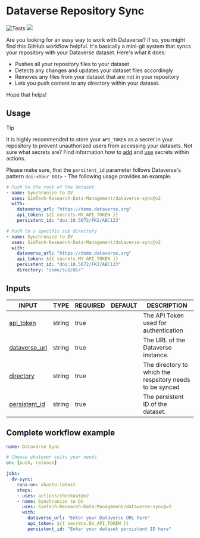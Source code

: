 # Dataverse Repository Sync

 ![Tests](https://github.com/JR-1991/dataverse-sync/actions/workflows/test_publish.yml/badge.svg) [![](<https://img.shields.io/badge/Dataverse DOI-doi:10.18419/darus--3801-blue>)](https://darus.uni-stuttgart.de/dataset.xhtml?persistentId=doi:10.18419/darus-3801)

Are you looking for an easy way to work with Dataverse? If so, you might find this GitHub workflow helpful. It's basically a mini-git system that syncs your repository with your Dataverse dataset. Here's what it does:

- Pushes all your repository files to your dataset
- Detects any changes and updates your dataset files accordingly
- Removes any files from your dataset that are not in your repository
- Lets you push content to any directory within your dataset.

Hope that helps!

## Usage

> [!TIP]
> It is highly recommended to store your `API_TOKEN` as a secret in your repository to prevent unauthorized users from accessing your datasets. Not sure what secrets are? Find information how to [add](https://docs.github.com/en/codespaces/managing-codespaces-for-your-organization/managing-secrets-for-your-repository-and-organization-for-github-codespaces) and [use](https://docs.github.com/en/actions/security-guides/using-secrets-in-github-actions) secrets within actions.
>
> Please make sure, that the `persitent_id` parameter follows Dataverse's pattern `doi:<Your DOI>` - The following usage provides an example.

```yaml
# Push to the root of the dataset
- name: Synchronize to DV
  uses: SimTech-Research-Data-Management/dataverse-sync@v2
  with:
    dataverse_url: "https://demo.dataverse.org"
    api_token: ${{ secrets.MY_API_TOKEN }}
    persistent_id: "doi:10.5072/FK2/ABC123"

# Push to a specific sub directory
- name: Synchronize to DV
  uses: SimTech-Research-Data-Management/dataverse-sync@v2
  with:
    dataverse_url: "https://demo.dataverse.org"
    api_token: ${{ secrets.MY_API_TOKEN }}
    persistent_id: "doi:10.5072/FK2/ABC123"
    directory: "some/sub/dir"
```

## Inputs

<!-- AUTO-DOC-INPUT:START - Do not remove or modify this section -->

|                                  INPUT                                  |  TYPE  | REQUIRED | DEFAULT |                          DESCRIPTION                          |
|-------------------------------------------------------------------------|--------|----------|---------|---------------------------------------------------------------|
|       <a name="input_api_token"></a>[api_token](#input_api_token)       | string |   true   |         |          The API Token used for <br>authentication            |
| <a name="input_dataverse_url"></a>[dataverse_url](#input_dataverse_url) | string |   true   |         |            The URL of the Dataverse <br>instance.             |
|       <a name="input_directory"></a>[directory](#input_directory)       | string |   true   |         | The directory to which the <br>respsitory needs to be synced  |
| <a name="input_persistent_id"></a>[persistent_id](#input_persistent_id) | string |   true   |         |            The persistent ID of the <br>dataset.              |

<!-- AUTO-DOC-INPUT:END -->

## Complete workflow example

```yaml
name: Dataverse Sync

# Choose whatever suits your needs
on: [push, release]

jobs:
  dv-sync:
    runs-on: ubuntu-latest
    steps:
    - uses: actions/checkout@v2
    - name: Synchronize to DV
      uses: SimTech-Research-Data-Management/dataverse-sync@v2
      with:
        dataverse_url: "Enter your Dataverse URL here"
        api_token: ${{ secrets.DV_API_TOKEN }}
        persistent_id: "Enter your dataset persistent ID here"
```
